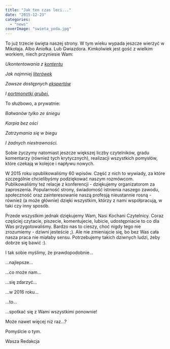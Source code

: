 ```yaml
---
title: "Jak ten czas leci..."
date: "2015-12-23"
categories:
  - "news"
coverImage: "swieta_yoda.jpg"
---
```


To już trzecie święta naszej strony. W tym wieku wypada jeszcze wierzyć w Mikołaja. Albo Aniołka. Lub Gwiazdora. Kimkolwiek jest gość z wielkim workiem, niech przyniesie Wam:

_Ukontentowania z [kontentu](http://techwriter.pl/langlydz-part-najn/)_

_Jak najmniej [literówek](http://techwriter.pl/literowki/)_

_Zawsze dostępnych [ekspertów](http://techwriter.pl/kim-jest-sme/)_

_I [portmonetki grubej.](http://techwriter.pl/category/news/oferty-pracy/)_



To służbowo, a prywatnie:

_Bałwanów tylko ze śniegu_

_Karpia bez ości_

_Zatrzymania się w biegu_

_I żadnych niestrawności._

Sobie życzymy natomiast jeszcze większej liczby czytelników, gradu komentarzy (również tych krytycznych), realizacji wszystkich pomysłów, które czekają w kolejce i napływu nowych.

W 2015 roku opublikowaliśmy 60 wpisów. Część z nich to wywiady, za które szczególnie chcielibyśmy podziękować naszym rozmówcom. Publikowaliśmy też relacje z konferencji - dziękujemy organizatorom za zaproszenia. Popularność strony, świadomość istnienia naszego zawodu, społeczność oraz zainteresowanie naszą profesją nieustannie rosną - również (a może głównie) dzięki wszystkim, którzy z nami współpracują, w taki czy inny sposób.

Przede wszystkim jednak dziękujemy Wam, Nasi Kochani Czytelnicy. Coraz częściej czytacie, piszecie, komentujecie, lubicie, udostępniacie to co dla Was przygotowaliśmy. Bardzo nas to cieszy, choć nigdy tego nie zrozumiemy - dziwni jesteście ;). Ale nie zmieniajcie się, bo bez Was cała nasza praca nie miałaby sensu. Potrzebujemy takich dziwnych ludzi, żeby dobrze się bawić :).

I tak sobie myślimy, że prawdopodobnie...

...najlepsze...

...co może nam...

...się zdarzyć...

...w 2016 roku...

...to...

...spotkać się z Wami wszystkimi ponownie!

Może nawet więcej niż raz...?

Pomyślcie o tym.

Wasza Redakcja
